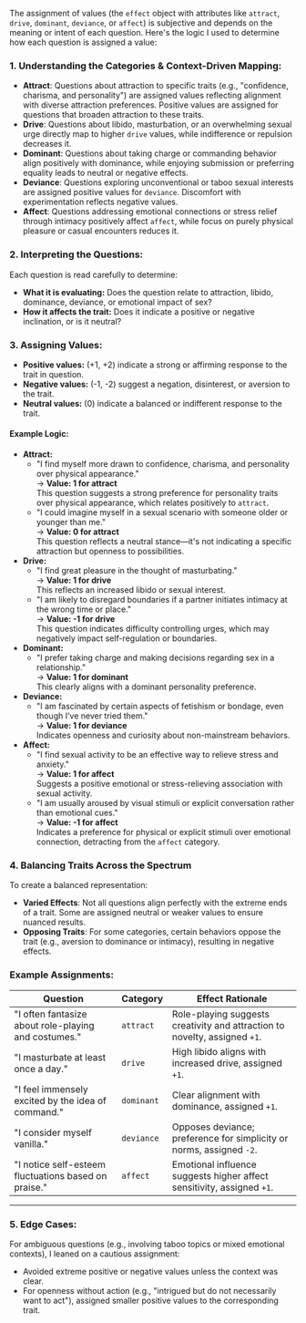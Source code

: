 

The assignment of values (the `effect` object with attributes like `attract`, `drive`, `dominant`, `deviance`, or `affect`) is subjective and depends on the meaning or intent of each question. Here's the logic I used to determine how each question is assigned a value:

### **1\. Understanding the Categories & Context-Driven Mapping:**

* **Attract**: Questions about attraction to specific traits (e.g., "confidence, charisma, and personality") are assigned values reflecting alignment with diverse attraction preferences. Positive values are assigned for questions that broaden attraction to these traits.  
* **Drive**: Questions about libido, masturbation, or an overwhelming sexual urge directly map to higher `drive` values, while indifference or repulsion decreases it.  
* **Dominant**: Questions about taking charge or commanding behavior align positively with dominance, while enjoying submission or preferring equality leads to neutral or negative effects.  
* **Deviance**: Questions exploring unconventional or taboo sexual interests are assigned positive values for `deviance`. Discomfort with experimentation reflects negative values.  
* **Affect**: Questions addressing emotional connections or stress relief through intimacy positively affect `affect`, while focus on purely physical pleasure or casual encounters reduces it.

### **2\. Interpreting the Questions:**

Each question is read carefully to determine:

* **What it is evaluating:** Does the question relate to attraction, libido, dominance, deviance, or emotional impact of sex?  
* **How it affects the trait:** Does it indicate a positive or negative inclination, or is it neutral?

### **3\. Assigning Values:**

* **Positive values:** (+1, \+2) indicate a strong or affirming response to the trait in question.  
* **Negative values:** (-1, \-2) suggest a negation, disinterest, or aversion to the trait.  
* **Neutral values:** (0) indicate a balanced or indifferent response to the trait.

#### **Example Logic:**

* **Attract:**  
  * "I find myself more drawn to confidence, charisma, and personality over physical appearance."  
    → **Value: 1 for attract**  
    This question suggests a strong preference for personality traits over physical appearance, which relates positively to `attract`.  
  * "I could imagine myself in a sexual scenario with someone older or younger than me."  
    → **Value: 0 for attract**  
    This question reflects a neutral stance—it's not indicating a specific attraction but openness to possibilities.  
* **Drive:**  
  * "I find great pleasure in the thought of masturbating."  
    → **Value: 1 for drive**  
    This reflects an increased libido or sexual interest.  
  * "I am likely to disregard boundaries if a partner initiates intimacy at the wrong time or place."  
    → **Value: \-1 for drive**  
    This question indicates difficulty controlling urges, which may negatively impact self-regulation or boundaries.  
* **Dominant:**  
  * "I prefer taking charge and making decisions regarding sex in a relationship."  
    → **Value: 1 for dominant**  
    This clearly aligns with a dominant personality preference.  
* **Deviance:**  
  * "I am fascinated by certain aspects of fetishism or bondage, even though I’ve never tried them."  
    → **Value: 1 for deviance**  
    Indicates openness and curiosity about non-mainstream behaviors.  
* **Affect:**  
  * "I find sexual activity to be an effective way to relieve stress and anxiety."  
    → **Value: 1 for affect**  
    Suggests a positive emotional or stress-relieving association with sexual activity.  
  * "I am usually aroused by visual stimuli or explicit conversation rather than emotional cues."  
    → **Value: \-1 for affect**  
    Indicates a preference for physical or explicit stimuli over emotional connection, detracting from the `affect` category.

### **4\. Balancing Traits Across the Spectrum**

To create a balanced representation:

* **Varied Effects**: Not all questions align perfectly with the extreme ends of a trait. Some are assigned neutral or weaker values to ensure nuanced results.  
* **Opposing Traits**: For some categories, certain behaviors oppose the trait (e.g., aversion to dominance or intimacy), resulting in negative effects.
    

### **Example Assignments:**

| Question | Category | Effect Rationale |
| ----- | ----- | ----- |
| "I often fantasize about role-playing and costumes." | `attract` | Role-playing suggests creativity and attraction to novelty, assigned `+1`. |
| "I masturbate at least once a day." | `drive` | High libido aligns with increased drive, assigned `+1`. |
| "I feel immensely excited by the idea of command." | `dominant` | Clear alignment with dominance, assigned `+1`. |
| "I consider myself vanilla." | `deviance` | Opposes deviance; preference for simplicity or norms, assigned `-2`. |
| "I notice self-esteem fluctuations based on praise." | `affect` | Emotional influence suggests higher affect sensitivity, assigned `+1`. |



---

### **5\. Edge Cases:**

For ambiguous questions (e.g., involving taboo topics or mixed emotional contexts), I leaned on a cautious assignment:

* Avoided extreme positive or negative values unless the context was clear.  
* For openness without action (e.g., "intrigued but do not necessarily want to act"), assigned smaller positive values to the corresponding trait.







